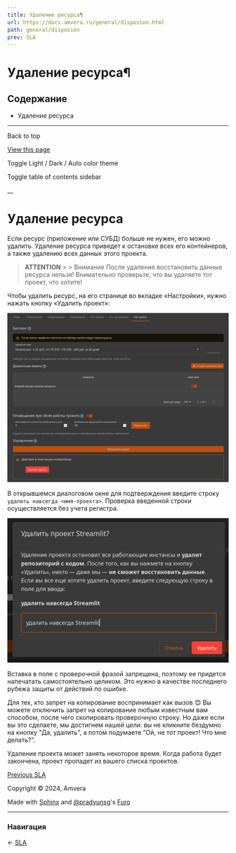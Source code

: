 ```yaml
---
title: Удаление ресурса¶
url: https://docs.amvera.ru/general/disposion.html
path: general/disposion
prev: SLA
---
```


# Удаление ресурса¶

## Содержание

- Удаление ресурса

---

Back to top

[ View this page ](<../_sources/general/disposion.md.txt> "View this page")

Toggle Light / Dark / Auto color theme

Toggle table of contents sidebar

__

# Удаление ресурса

Если ресурс (приложение или СУБД) больше не нужен, его можно удалить. Удаление ресурса приведет к остановке всех его контейнеров, а также удалению всех данных этого проекта.

> **ATTENTION** > > Внимание После удаления восстановить данные ресурса нельзя! Внимательно проверьте, что вы удаляете тот проект, что хотите! 

Чтобы удалить ресурс, на его странице во вкладке «Настройки», нужно нажать кнопку «Удалить проект»:

![settings](images/settings.png)

В открывшемся диалоговом окне для подтверждения введите строку ``удалить навсегда <имя-проекта>``. Проверка введенной строки осуществляется без учета регистра.

![disposion](images/disposion.png)

Вставка в поле с проверочной фразой запрещена, поэтому ее придется напечатать самостоятельно целиком. Это нужно в качестве последнего рубежа защиты от действий по ошибке.

Для тех, кто запрет на копирование воспринимает как вызов 😊 Вы можете отключить запрет на копирование любым известным вам способом, после чего скопировать проверочную строку. Но даже если вы это сделаете, мы достигнем нашей цели: вы не кликните бездумно на кнопку "Да, удалить", а потом подумаете "Ой, не тот проект! Что мне делать?". 

Удаление проекта может занять некоторое время. Когда работа будет закончена, проект пропадет из вашего списка проектов.

[ Previous SLA ](sla.md)

Copyright © 2024, Amvera 

Made with [Sphinx](<https://www.sphinx-doc.org/>) and [@pradyunsg](<https://pradyunsg.me>)'s [Furo](<https://github.com/pradyunsg/furo>)


---

### Навигация

← [SLA](sla.md)

